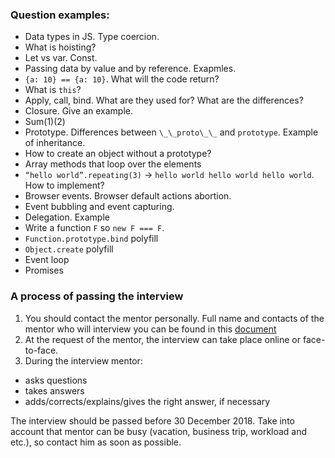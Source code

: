 ### Question examples:
   * Data types in JS. Type coercion.
   * What is hoisting?
   * Let vs var. Const.
   * Passing data by value and by reference. Exapmles.
   * `{a: 10} == {a: 10}`. What will the code return?
   * What is `this`?
   * Apply, call, bind. What are they used for? What are the differences?
   * Closure. Give an example.
   * Sum(1)(2)
   * Prototype. Differences between `\_\_proto\_\_` and `prototype`. Example of inheritance.
   * How to create an object without a prototype?
   * Array methods that loop over the elements
   * `“hello world”.repeating(3)` -> `hello world hello world hello world`. How to implement?
   * Browser events. Browser default actions abortion.
   * Event bubbling and event capturing.
   * Delegation. Example
   * Write a function `F` so `new F === F`.
   * `Function.prototype.bind` polyfill
   * `Object.create` polyfill
   * Event loop
   * Promises


### A process of passing the interview
1. You should contact the mentor personally. Full name and contacts of the mentor who will interview you can be found in this [document](https://docs.google.com/spreadsheets/d/1q5jn9oGx8d7mpG-9oTF3XWlWpTwblW-2fiFA7XHNFGw/edit#gid=0)
2. At the request of the mentor, the interview can take place online or face-to-face.
3. During the interview mentor:
  - asks questions
  - takes answers
  - adds/corrects/explains/gives the right answer, if necessary

The interview should be passed before 30 December 2018. Take into account that mentor can be busy (vacation, business trip, workload and etc.), so contact him as soon as possible.


